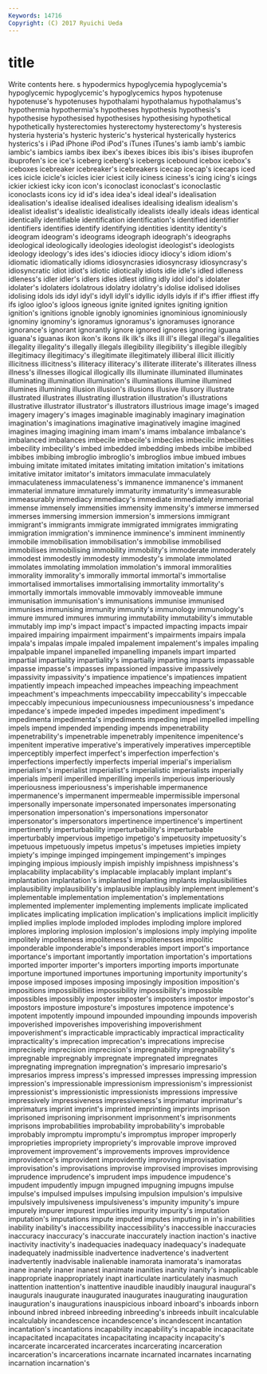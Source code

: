 ```yaml
---
Keywords: 14716 
Copyright: (C) 2017 Ryuichi Ueda
---
```


# title

Write contents here.
s hypodermics
hypoglycemia hypoglycemia's hypoglycemic hypoglycemic's hypoglycemics hypos hypotenuse hypotenuse's hypotenuses hypothalami
hypothalamus hypothalamus's hypothermia hypothermia's hypotheses hypothesis hypothesis's hypothesise hypothesised hypothesises
hypothesising hypothetical hypothetically hysterectomies hysterectomy hysterectomy's hysteresis hysteria hysteria's hysteric
hysteric's hysterical hysterically hysterics hysterics's i iPad iPhone iPod iPod's
iTunes iTunes's iamb iamb's iambic iambic's iambics iambs ibex ibex's
ibexes ibices ibis ibis's ibises ibuprofen ibuprofen's ice ice's iceberg
iceberg's icebergs icebound icebox icebox's iceboxes icebreaker icebreaker's icebreakers icecap
icecap's icecaps iced ices icicle icicle's icicles icier iciest icily
iciness iciness's icing icing's icings ickier ickiest icky icon icon's
iconoclast iconoclast's iconoclastic iconoclasts icons icy id id's idea idea's
ideal ideal's idealisation idealisation's idealise idealised idealises idealising idealism idealism's
idealist idealist's idealistic idealistically idealists ideally ideals ideas identical identically
identifiable identification identification's identified identifier identifiers identifies identify identifying identities
identity identity's ideogram ideogram's ideograms ideograph ideograph's ideographs ideological ideologically
ideologies ideologist ideologist's ideologists ideology ideology's ides ides's idiocies idiocy
idiocy's idiom idiom's idiomatic idiomatically idioms idiosyncrasies idiosyncrasy idiosyncrasy's idiosyncratic
idiot idiot's idiotic idiotically idiots idle idle's idled idleness idleness's
idler idler's idlers idles idlest idling idly idol idol's idolater
idolater's idolaters idolatrous idolatry idolatry's idolise idolised idolises idolising idols
ids idyl idyl's idyll idyll's idyllic idylls idyls if if's
iffier iffiest iffy ifs igloo igloo's igloos igneous ignite ignited
ignites igniting ignition ignition's ignitions ignoble ignobly ignominies ignominious ignominiously
ignominy ignominy's ignoramus ignoramus's ignoramuses ignorance ignorance's ignorant ignorantly ignore
ignored ignores ignoring iguana iguana's iguanas ikon ikon's ikons ilk
ilk's ilks ill ill's illegal illegal's illegalities illegality illegality's illegally
illegals illegibility illegibility's illegible illegibly illegitimacy illegitimacy's illegitimate illegitimately illiberal
illicit illicitly illicitness illicitness's illiteracy illiteracy's illiterate illiterate's illiterates illness
illness's illnesses illogical illogically ills illuminate illuminated illuminates illuminating illumination
illumination's illuminations illumine illumined illumines illumining illusion illusion's illusions illusive
illusory illustrate illustrated illustrates illustrating illustration illustration's illustrations illustrative illustrator
illustrator's illustrators illustrious image image's imaged imagery imagery's images imaginable
imaginably imaginary imagination imagination's imaginations imaginative imaginatively imagine imagined imagines
imaging imagining imam imam's imams imbalance imbalance's imbalanced imbalances imbecile
imbecile's imbeciles imbecilic imbecilities imbecility imbecility's imbed imbedded imbedding imbeds
imbibe imbibed imbibes imbibing imbroglio imbroglio's imbroglios imbue imbued imbues
imbuing imitate imitated imitates imitating imitation imitation's imitations imitative imitator
imitator's imitators immaculate immaculately immaculateness immaculateness's immanence immanence's immanent immaterial
immature immaturely immaturity immaturity's immeasurable immeasurably immediacy immediacy's immediate immediately
immemorial immense immensely immensities immensity immensity's immerse immersed immerses immersing
immersion immersion's immersions immigrant immigrant's immigrants immigrate immigrated immigrates immigrating
immigration immigration's imminence imminence's imminent imminently immobile immobilisation immobilisation's immobilise
immobilised immobilises immobilising immobility immobility's immoderate immoderately immodest immodestly immodesty
immodesty's immolate immolated immolates immolating immolation immolation's immoral immoralities immorality
immorality's immorally immortal immortal's immortalise immortalised immortalises immortalising immortality immortality's
immortally immortals immovable immovably immoveable immune immunisation immunisation's immunisations immunise
immunised immunises immunising immunity immunity's immunology immunology's immure immured immures
immuring immutability immutability's immutable immutably imp imp's impact impact's impacted
impacting impacts impair impaired impairing impairment impairment's impairments impairs impala
impala's impalas impale impaled impalement impalement's impales impaling impalpable impanel
impanelled impanelling impanels impart imparted impartial impartiality impartiality's impartially imparting
imparts impassable impasse impasse's impasses impassioned impassive impassively impassivity impassivity's
impatience impatience's impatiences impatient impatiently impeach impeached impeaches impeaching impeachment
impeachment's impeachments impeccability impeccability's impeccable impeccably impecunious impecuniousness impecuniousness's impedance
impedance's impede impeded impedes impediment impediment's impedimenta impedimenta's impediments impeding
impel impelled impelling impels impend impended impending impends impenetrability impenetrability's
impenetrable impenetrably impenitence impenitence's impenitent imperative imperative's imperatively imperatives imperceptible
imperceptibly imperfect imperfect's imperfection imperfection's imperfections imperfectly imperfects imperial imperial's
imperialism imperialism's imperialist imperialist's imperialistic imperialists imperially imperials imperil imperilled
imperilling imperils imperious imperiously imperiousness imperiousness's imperishable impermanence impermanence's impermanent
impermeable impermissible impersonal impersonally impersonate impersonated impersonates impersonating impersonation impersonation's
impersonations impersonator impersonator's impersonators impertinence impertinence's impertinent impertinently imperturbability imperturbability's
imperturbable imperturbably impervious impetigo impetigo's impetuosity impetuosity's impetuous impetuously impetus
impetus's impetuses impieties impiety impiety's impinge impinged impingement impingement's impinges
impinging impious impiously impish impishly impishness impishness's implacability implacability's implacable
implacably implant implant's implantation implantation's implanted implanting implants implausibilities implausibility
implausibility's implausible implausibly implement implement's implementable implementation implementation's implementations implemented
implementer implementing implements implicate implicated implicates implicating implication implication's implications
implicit implicitly implied implies implode imploded implodes imploding implore implored
implores imploring implosion implosion's implosions imply implying impolite impolitely impoliteness
impoliteness's impolitenesses impolitic imponderable imponderable's imponderables import import's importance importance's
important importantly importation importation's importations imported importer importer's importers importing
imports importunate importune importuned importunes importuning importunity importunity's impose imposed
imposes imposing imposingly imposition imposition's impositions impossibilities impossibility impossibility's impossible
impossibles impossibly imposter imposter's imposters impostor impostor's impostors imposture imposture's
impostures impotence impotence's impotent impotently impound impounded impounding impounds impoverish
impoverished impoverishes impoverishing impoverishment impoverishment's impracticable impracticably impractical impracticality impracticality's
imprecation imprecation's imprecations imprecise imprecisely imprecision imprecision's impregnability impregnability's impregnable
impregnably impregnate impregnated impregnates impregnating impregnation impregnation's impresario impresario's impresarios
impress impress's impressed impresses impressing impression impression's impressionable impressionism impressionism's
impressionist impressionist's impressionistic impressionists impressions impressive impressively impressiveness impressiveness's imprimatur
imprimatur's imprimaturs imprint imprint's imprinted imprinting imprints imprison imprisoned imprisoning
imprisonment imprisonment's imprisonments imprisons improbabilities improbability improbability's improbable improbably impromptu
impromptu's impromptus improper improperly improprieties impropriety impropriety's improvable improve improved
improvement improvement's improvements improves improvidence improvidence's improvident improvidently improving improvisation
improvisation's improvisations improvise improvised improvises improvising imprudence imprudence's imprudent imps
impudence impudence's impudent impudently impugn impugned impugning impugns impulse impulse's
impulsed impulses impulsing impulsion impulsion's impulsive impulsively impulsiveness impulsiveness's impunity
impunity's impure impurely impurer impurest impurities impurity impurity's imputation imputation's
imputations impute imputed imputes imputing in in's inabilities inability inability's
inaccessibility inaccessibility's inaccessible inaccuracies inaccuracy inaccuracy's inaccurate inaccurately inaction inaction's
inactive inactivity inactivity's inadequacies inadequacy inadequacy's inadequate inadequately inadmissible inadvertence
inadvertence's inadvertent inadvertently inadvisable inalienable inamorata inamorata's inamoratas inane inanely
inaner inanest inanimate inanities inanity inanity's inapplicable inappropriate inappropriately inapt
inarticulate inarticulately inasmuch inattention inattention's inattentive inaudible inaudibly inaugural inaugural's
inaugurals inaugurate inaugurated inaugurates inaugurating inauguration inauguration's inaugurations inauspicious inboard
inboard's inboards inborn inbound inbred inbreed inbreeding inbreeding's inbreeds inbuilt
incalculable incalculably incandescence incandescence's incandescent incantation incantation's incantations incapability incapability's
incapable incapacitate incapacitated incapacitates incapacitating incapacity incapacity's incarcerate incarcerated incarcerates
incarcerating incarceration incarceration's incarcerations incarnate incarnated incarnates incarnating incarnation incarnation's
